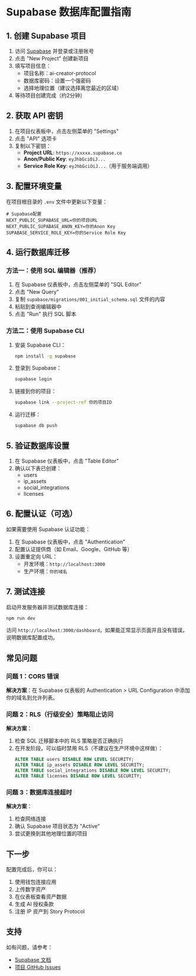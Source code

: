 # Supabase 数据库配置指南

## 1. 创建 Supabase 项目

1. 访问 [Supabase](https://app.supabase.com/) 并登录或注册账号
2. 点击 "New Project" 创建新项目
3. 填写项目信息：
   - 项目名称：ai-creator-protocol
   - 数据库密码：设置一个强密码
   - 选择地理位置（建议选择离您最近的区域）
4. 等待项目创建完成（约2分钟）

## 2. 获取 API 密钥

1. 在项目仪表板中，点击左侧菜单的 "Settings"
2. 点击 "API" 选项卡
3. 复制以下密钥：
   - **Project URL**: `https://xxxxx.supabase.co`
   - **Anon/Public Key**: `eyJhbGciOiJ...`
   - **Service Role Key**: `eyJhbGciOiJ...`（用于服务端调用）

## 3. 配置环境变量

在项目根目录的 `.env` 文件中更新以下变量：

```env
# Supabase配置
NEXT_PUBLIC_SUPABASE_URL=你的项目URL
NEXT_PUBLIC_SUPABASE_ANON_KEY=你的Anon Key
SUPABASE_SERVICE_ROLE_KEY=你的Service Role Key
```

## 4. 运行数据库迁移

### 方法一：使用 SQL 编辑器（推荐）

1. 在 Supabase 仪表板中，点击左侧菜单的 "SQL Editor"
2. 点击 "New Query"
3. 复制 `supabase/migrations/001_initial_schema.sql` 文件的内容
4. 粘贴到查询编辑器中
5. 点击 "Run" 执行 SQL 脚本

### 方法二：使用 Supabase CLI

1. 安装 Supabase CLI：
   ```bash
   npm install -g supabase
   ```

2. 登录到 Supabase：
   ```bash
   supabase login
   ```

3. 链接到你的项目：
   ```bash
   supabase link --project-ref 你的项目ID
   ```

4. 运行迁移：
   ```bash
   supabase db push
   ```

## 5. 验证数据库设置

1. 在 Supabase 仪表板中，点击 "Table Editor"
2. 确认以下表已创建：
   - users
   - ip_assets
   - social_integrations
   - licenses

## 6. 配置认证（可选）

如果需要使用 Supabase 认证功能：

1. 在 Supabase 仪表板中，点击 "Authentication"
2. 配置认证提供商（如 Email、Google、GitHub 等）
3. 设置重定向 URL：
   - 开发环境：`http://localhost:3000`
   - 生产环境：`你的域名`

## 7. 测试连接

启动开发服务器并测试数据库连接：

```bash
npm run dev
```

访问 `http://localhost:3000/dashboard`，如果能正常显示页面并且没有错误，说明数据库配置成功。

## 常见问题

### 问题 1：CORS 错误
**解决方案**：在 Supabase 仪表板的 Authentication > URL Configuration 中添加你的域名到允许列表。

### 问题 2：RLS（行级安全）策略阻止访问
**解决方案**：
1. 检查 SQL 迁移脚本中的 RLS 策略是否正确执行
2. 在开发阶段，可以临时禁用 RLS（不建议在生产环境中这样做）：
   ```sql
   ALTER TABLE users DISABLE ROW LEVEL SECURITY;
   ALTER TABLE ip_assets DISABLE ROW LEVEL SECURITY;
   ALTER TABLE social_integrations DISABLE ROW LEVEL SECURITY;
   ALTER TABLE licenses DISABLE ROW LEVEL SECURITY;
   ```

### 问题 3：数据库连接超时
**解决方案**：
1. 检查网络连接
2. 确认 Supabase 项目状态为 "Active"
3. 尝试更换到其他地理位置的项目

## 下一步

配置完成后，你可以：

1. 使用钱包连接应用
2. 上传数字资产
3. 在仪表板查看资产数据
4. 生成 AI 授权条款
5. 注册 IP 资产到 Story Protocol

## 支持

如有问题，请参考：
- [Supabase 文档](https://supabase.com/docs)
- [项目 GitHub Issues](https://github.com/your-repo/issues)